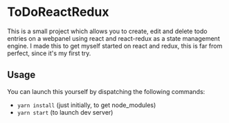 # ToDoReactRedux

This is a small project which allows you to create, edit and delete todo entries on a webpanel using react and react-redux as a state management engine. I made this to get myself started on react and redux, this is far from perfect, since it's my first try.

## Usage

You can launch this yourself by dispatching the following commands:
* ```yarn install``` (just initially, to get node_modules)
* ```yarn start``` (to launch dev server)
